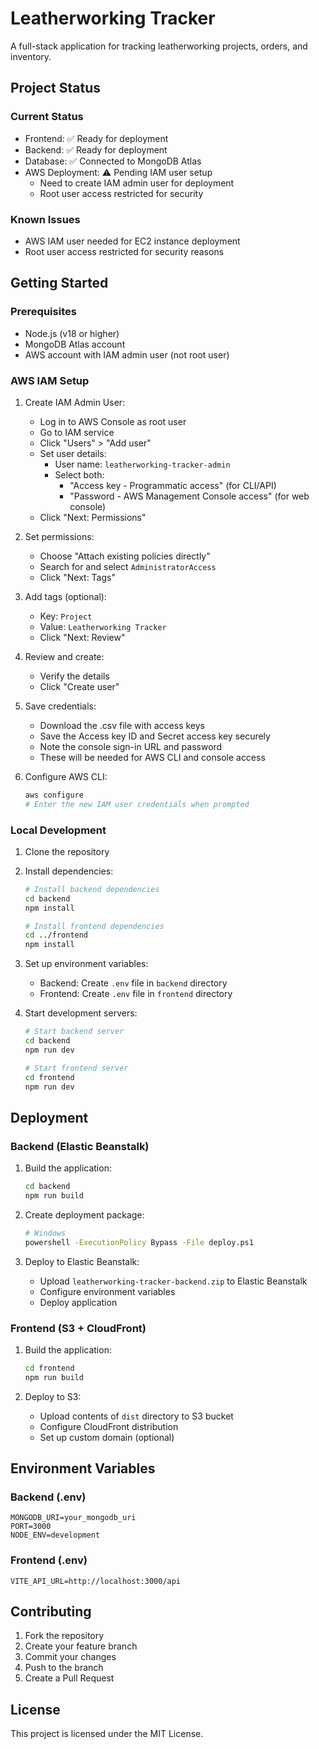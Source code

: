# Leatherworking Tracker

A full-stack application for tracking leatherworking projects, orders, and inventory.

## Project Status

### Current Status
- Frontend: ✅ Ready for deployment
- Backend: ✅ Ready for deployment
- Database: ✅ Connected to MongoDB Atlas
- AWS Deployment: ⚠️ Pending IAM user setup
  - Need to create IAM admin user for deployment
  - Root user access restricted for security

### Known Issues
- AWS IAM user needed for EC2 instance deployment
- Root user access restricted for security reasons

## Getting Started

### Prerequisites
- Node.js (v18 or higher)
- MongoDB Atlas account
- AWS account with IAM admin user (not root user)

### AWS IAM Setup
1. Create IAM Admin User:
   - Log in to AWS Console as root user
   - Go to IAM service
   - Click "Users" > "Add user"
   - Set user details:
     - User name: `leatherworking-tracker-admin`
     - Select both:
       - "Access key - Programmatic access" (for CLI/API)
       - "Password - AWS Management Console access" (for web console)
   - Click "Next: Permissions"

2. Set permissions:
   - Choose "Attach existing policies directly"
   - Search for and select `AdministratorAccess`
   - Click "Next: Tags"

3. Add tags (optional):
   - Key: `Project`
   - Value: `Leatherworking Tracker`
   - Click "Next: Review"

4. Review and create:
   - Verify the details
   - Click "Create user"

5. Save credentials:
   - Download the .csv file with access keys
   - Save the Access key ID and Secret access key securely
   - Note the console sign-in URL and password
   - These will be needed for AWS CLI and console access

6. Configure AWS CLI:
   ```bash
   aws configure
   # Enter the new IAM user credentials when prompted
   ```

### Local Development

1. Clone the repository
2. Install dependencies:
   ```bash
   # Install backend dependencies
   cd backend
   npm install

   # Install frontend dependencies
   cd ../frontend
   npm install
   ```

3. Set up environment variables:
   - Backend: Create `.env` file in `backend` directory
   - Frontend: Create `.env` file in `frontend` directory

4. Start development servers:
   ```bash
   # Start backend server
   cd backend
   npm run dev

   # Start frontend server
   cd frontend
   npm run dev
   ```

## Deployment

### Backend (Elastic Beanstalk)
1. Build the application:
   ```bash
   cd backend
   npm run build
   ```

2. Create deployment package:
   ```bash
   # Windows
   powershell -ExecutionPolicy Bypass -File deploy.ps1
   ```

3. Deploy to Elastic Beanstalk:
   - Upload `leatherworking-tracker-backend.zip` to Elastic Beanstalk
   - Configure environment variables
   - Deploy application

### Frontend (S3 + CloudFront)
1. Build the application:
   ```bash
   cd frontend
   npm run build
   ```

2. Deploy to S3:
   - Upload contents of `dist` directory to S3 bucket
   - Configure CloudFront distribution
   - Set up custom domain (optional)

## Environment Variables

### Backend (.env)
```
MONGODB_URI=your_mongodb_uri
PORT=3000
NODE_ENV=development
```

### Frontend (.env)
```
VITE_API_URL=http://localhost:3000/api
```

## Contributing
1. Fork the repository
2. Create your feature branch
3. Commit your changes
4. Push to the branch
5. Create a Pull Request

## License
This project is licensed under the MIT License. 